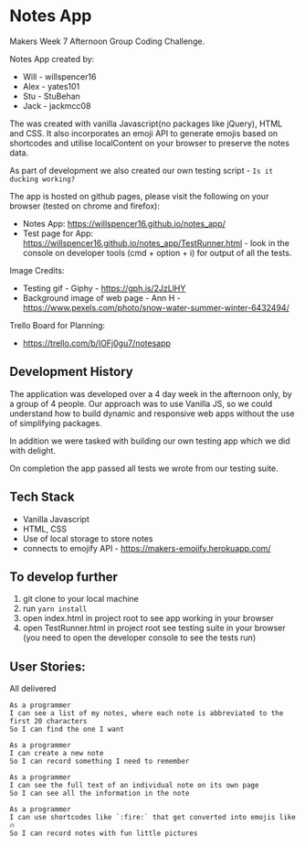 # Notes App

Makers Week 7 Afternoon Group Coding Challenge.

Notes App created by:
- Will - willspencer16
- Alex - yates101
- Stu - StuBehan
- Jack - jackmcc08

The was created with vanilla Javascript(no packages like jQuery), HTML and CSS. It also incorporates an emoji API to generate emojis based on shortcodes and utilise localContent on your browser to preserve the notes data.

As part of development we also created our own testing script - `Is it ducking working?`

The app is hosted on github pages, please visit the following on your browser (tested on chrome and firefox):
- Notes App: https://willspencer16.github.io/notes_app/
- Test page for App: https://willspencer16.github.io/notes_app/TestRunner.html
		- look in the console on developer tools (cmd + option + i) for output of all the tests.

Image Credits:
- Testing gif - Giphy - https://gph.is/2JzLlHY
- Background image of web page - Ann H - https://www.pexels.com/photo/snow-water-summer-winter-6432494/

Trello Board for Planning:
- https://trello.com/b/IOFj0gu7/notesapp

## Development History

The application was developed over a 4 day week in the afternoon only, by a group of 4 people. Our approach was to use Vanilla JS, so we could understand how to build dynamic and responsive web apps without the use of simplifying packages. 

In addition we were tasked with building our own testing app which we did with delight. 

On completion the app passed all tests we wrote from our testing suite.

## Tech Stack
- Vanilla Javascript
- HTML, CSS
- Use of local storage to store notes
- connects to emojify API - https://makers-emojify.herokuapp.com/

## To develop further

1. git clone to your local machine
2. run `yarn install`
3. open index.html in project root to see app working in your browser
4. open TestRunner.html in project root see testing suite in your browser (you need to open the developer console to see the tests run)

## User Stories:

All delivered

```
As a programmer
I can see a list of my notes, where each note is abbreviated to the first 20 characters
So I can find the one I want
```

```
As a programmer
I can create a new note
So I can record something I need to remember
```

```
As a programmer
I can see the full text of an individual note on its own page
So I can see all the information in the note
```

```
As a programmer
I can use shortcodes like `:fire:` that get converted into emojis like 🔥
So I can record notes with fun little pictures
```

<!-- ### MVP:

Notes:
- [x] Separate js class for notes
- [x] Return first 20 characters


List of notes:
- Separate class for list of notes, consisting of notes
- New note
- View note

Index.html:
- Displays the above


### Phase 2:

Notes class
- Edit notes

List of notes class
- Delete notes


### Model:

Class Note {
	constructor (content) {
		this.content = content
	}

	preview () {
		return string 20 characters
	}
}


Class List {
	constructor () {
		this.store = []
	}

	createNote (content) {
		add created note to this.store
	}
}


## Local Storage route model

makeNote on click
	-> createNote
		-> store.push(content)
			-> mountPreviews
				-> getPreviews(store)
					-> note.preview() -->

